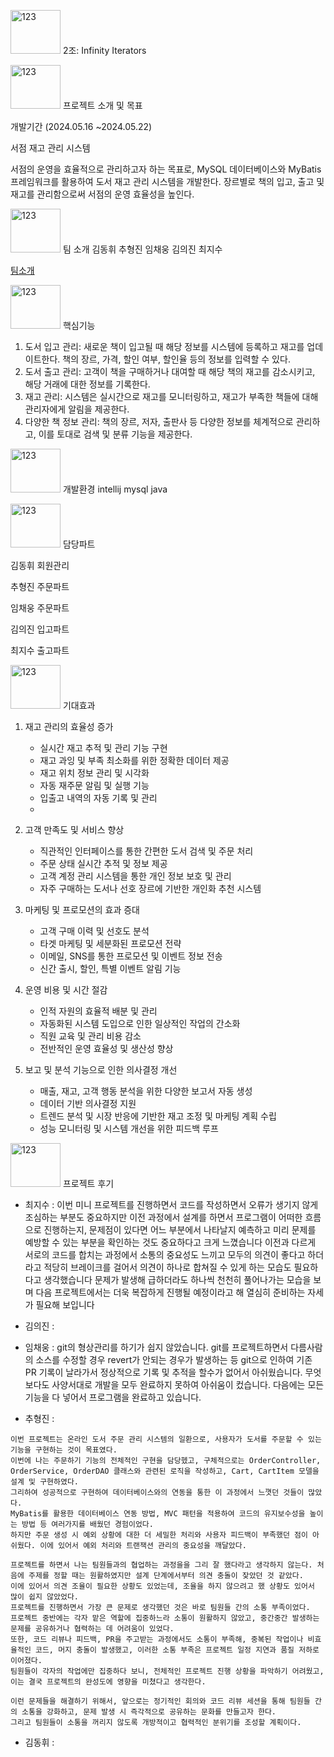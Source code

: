 <img alt="123" src="https://img.shields.io/badge/2조-grey?style=flat&logo=apple music&logoColor=white" width="80px" height="70px"> 2조: Infinity Iterators



<img alt="123" src="https://img.shields.io/badge/프로젝트-000000?style=flat&logo=BookStack&logoColor=white" width="80px" height="70px"> 프로젝트 소개 및 목표

개발기간 (2024.05.16 ~2024.05.22)

서점 재고 관리 시스템

서점의 운영을 효율적으로 관리하고자 하는 목표로, MySQL 데이터베이스와 MyBatis 프레임워크를 활용하여 도서 재고 관리 시스템을 개발한다. 장르별로 책의 입고, 출고 및 재고를 관리함으로써 서점의 운영 효율성을 높인다.

<img alt="123" src="https://img.shields.io/badge/팀 소개-blue?style=flat&logo=adventofcode&logoColor=white" width="80px" height="70px"> 팀 소개
김동휘
추형진
임채웅
김의진
최지수

[팀소개](https://www.notion.so/3d65537c332d453192510b8be0f4178e?pvs=21)

<img alt="123" src="https://img.shields.io/badge/핵심기능-grey?style=flat&logo=airtransat&logoColor=white" width="80px" height="70px"> 핵심기능

1. 도서 입고 관리: 새로운 책이 입고될 때 해당 정보를 시스템에 등록하고 재고를 업데이트한다. 책의 장르, 가격, 할인 여부, 할인율 등의 정보를 입력할 수 있다.
2. 도서 출고 관리: 고객이 책을 구매하거나 대여할 때 해당 책의 재고를 감소시키고, 해당 거래에 대한 정보를 기록한다.
3. 재고 관리: 시스템은 실시간으로 재고를 모니터링하고, 재고가 부족한 책들에 대해 관리자에게 알림을 제공한다.
4. 다양한 책 정보 관리: 책의 장르, 저자, 출판사 등 다양한 정보를 체계적으로 관리하고, 이를 토대로 검색 및 분류 기능을 제공한다.


<img alt="123" src="https://img.shields.io/badge/개발환경-red?style=flat&logo=amazonlumberyard&logoColor=white" width="80px" height="70px"> 개발환경 intellij mysql java 

 <img alt="123" src="https://img.shields.io/badge/담당파트-green?style=flat&logo=amazoniam&logoColor=white" width="80px" height="70px"> 담당파트

 김동휘
 회원관리

추형진
 주문파트

임채웅
 주문파트

김의진
 입고파트

최지수
 출고파트

<img alt="123" src="https://img.shields.io/badge/기대효과-aqua?style=flat&logo=anycubic&logoColor=white" width="80px" height="70px"> 기대효과

 1. 재고 관리의 효율성 증가
    - 실시간 재고 추적 및 관리 기능 구현
    - 재고 과잉 및 부족 최소화를 위한 정확한 데이터 제공
    - 재고 위치 정보 관리 및 시각화
    - 자동 재주문 알림 및 실행 기능
    - 입출고 내역의 자동 기록 및 관리
    - 
2. 고객 만족도 및 서비스 향상
    - 직관적인 인터페이스를 통한 간편한 도서 검색 및 주문 처리
    - 주문 상태 실시간 추적 및 정보 제공
    - 고객 계정 관리 시스템을 통한 개인 정보 보호 및 관리
    - 자주 구매하는 도서나 선호 장르에 기반한 개인화 추천 시스템
      
3. 마케팅 및 프로모션의 효과 증대
    - 고객 구매 이력 및 선호도 분석
    - 타겟 마케팅 및 세분화된 프로모션 전략
    - 이메일, SNS를 통한 프로모션 및 이벤트 정보 전송
    - 신간 출시, 할인, 특별 이벤트 알림 기능
      
4. 운영 비용 및 시간 절감
    - 인적 자원의 효율적 배분 및 관리
    - 자동화된 시스템 도입으로 인한 일상적인 작업의 간소화
    - 직원 교육 및 관리 비용 감소 
    - 전반적인 운영 효율성 및 생산성 향상
      
5. 보고 및 분석 기능으로 인한 의사결정 개선
    - 매출, 재고, 고객 행동 분석을 위한 다양한 보고서 자동 생성
    - 데이터 기반 의사결정 지원
    - 트렌드 분석 및 시장 반응에 기반한 재고 조정 및 마케팅 계획 수립
    - 성능 모니터링 및 시스템 개선을 위한 피드백 루프
  
<img alt="123" src="https://img.shields.io/badge/후기-143453?style=flat&logo=red&logoColor=white" width="80px" height="70px"> 프로젝트 후기
- 최지수 :
이번 미니 프로젝트를 진행하면서 코드를 작성하면서 오류가 생기지 않게 조심하는 부분도 중요하지만 이전 과정에서 설계를 하면서 프로그램이 어떠한 흐름으로 진행하는지, 문제점이 있다면 어느 부분에서
나타날지 예측하고 미리 문제를 예방할 수 있는 부분을 확인하는 것도 중요하다고 크게 느꼈습니다 이전과 다르게 서로의 코드를 합치는 과정에서 소통의 중요성도 느끼고
모두의 의견이 좋다고 하더라고 적당히 브레이크를 걸어서 의견이 하나로 합쳐질 수 있게 하는 모습도 필요하다고 생각했습니다 문제가 발생해 급하더라도 하나씩 천천히 풀어나가는 모습을 보며
다음 프로젝트에서는 더욱 복잡하게 진행될 예정이라고 해 열심히 준비하는 자세가 필요해 보입니다

- 김의진 :




- 임채웅 : git의 형상관리를 하기가 쉽지 않았습니다. git를 프로젝트하면서 다름사람의 소스를 수정할 경우 revert가 안되는 경우가 발생하는 등 git으로 인하여 기존 PR 기록이 날라가서 정상적으로 기록 및 추적을 할수가 없어서
  아쉬웠습니다.
  무엇보다도 사양서대로 개발을 모두 완료하지 못하여 아쉬움이 컸습니다. 다음에는 모든 기능을 다 넣어서 프로그램을 완료하고 있습니다.



- 추형진 :
```
이번 프로젝트는 온라인 도서 주문 관리 시스템의 일환으로, 사용자가 도서를 주문할 수 있는 기능을 구현하는 것이 목표였다.
이번에 나는 주문하기 기능의 전체적인 구현을 담당헸고, 구체적으로는 OrderController, OrderService, OrderDAO 클래스와 관련된 로직을 작성하고, Cart, CartItem 모델을 설계 및 구현하였다.
그리하여 성공적으로 구현하여 데이터베이스와의 연동을 통한 이 과정에서 느꼇던 것들이 많았다.
MyBatis를 활용한 데이터베이스 연동 방법, MVC 패턴을 적용하여 코드의 유지보수성을 높이는 방법 등 여러가지를 배웠던 경험이었다.
하지만 주문 생성 시 예외 상황에 대한 더 세밀한 처리와 사용자 피드백이 부족했던 점이 아쉬웠다. 이에 있어서 예외 처리와 트랜잭션 관리의 중요성을 깨달았다.

프로젝트를 하면서 나는 팀원들과의 협업하는 과정을을 그리 잘 했다라고 생각하지 않는다. 처음에 주제를 정할 때는 원활하였지만 설계 단계에서부터 의견 충돌이 잦았던 것 같았다.
이에 있어서 의견 조율이 필요한 상황도 있었는데, 조율을 하지 않으려고 했 상황도 있어서 많이 쉽지 않았었다.
프로젝트를 진행하면서 가장 큰 문제로 생각했던 것은 바로 팀원들 간의 소통 부족이었다.
프로젝트 중반에는 각자 맡은 역할에 집중하느라 소통이 원활하지 않았고, 중간중간 발생하는 문제를 공유하거나 협력하는 데 어려움이 있었다.
또한, 코드 리뷰나 피드백, PR을 주고받는 과정에서도 소통이 부족해, 중복된 작업이나 비효율적인 코드, 머지 충돌이 발생했고, 이러한 소통 부족은 프로젝트 일정 지연과 품질 저하로 이어졌다.
팀원들이 각자의 작업에만 집중하다 보니, 전체적인 프로젝트 진행 상황을 파악하기 어려웠고, 이는 결국 프로젝트의 완성도에 영향을 미쳤다고 생각한다.

이런 문제들을 해결하기 위해서, 앞으로는 정기적인 회의와 코드 리뷰 세션을 통해 팀원들 간의 소통을 강화하고, 문제 발생 시 즉각적으로 공유하는 문화를 만들고자 한다.
그리고 팀원들이 소통을 꺼리지 않도록 개방적이고 협력적인 분위기를 조성할 계획이다.
```


- 김동휘 :






